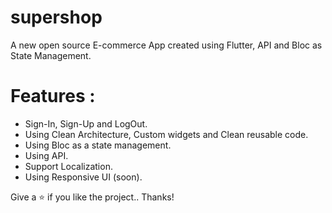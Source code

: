 # supershop

A new open source E-commerce App created using Flutter, API and Bloc as State Management.

# Features :

* Sign-In, Sign-Up and LogOut.
* Using Clean Architecture, Custom widgets and Clean reusable code.
* Using Bloc as a state management.
* Using API.
* Support Localization.
* Using Responsive UI (soon).

Give a ⭐️ if you like the project.. Thanks!
